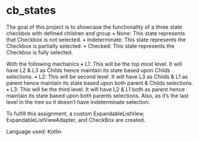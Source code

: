 # cb_states
The goal of this project is to showcase the functionality of a three state checkbox with defined children and group
 • None: This state represents that Checkbox is not selected.
 • Indeterminate: This state represents the Checkbox is partially selected.
 • Checked: This state represents the Checkbox is fully selected.

With the following mechanics
 • L1: This will be the top most level. It will have L2 & L3 as Childs hence maintain its state based upon Childs selections.
 • L2: This will be second level. It will have L3 as Childs & L1 as parent hence maintain its state based upon both parent & Childs selections.
 • L3: This will be the third level. It will have L2 & L1 both as parent hence maintain its state based upon both parents selections. Also, as it’s the last level in the tree so it doesn’t have indeterminate selection.

To fulfill this assignment, a custom ExpandableListView, ExpandableListViewAdapter, and CheckBox are created.

Language used: Kotlin

